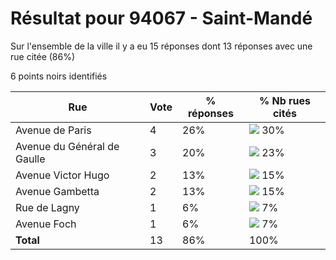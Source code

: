 # Résultat pour 94067 - Saint-Mandé

Sur l'ensemble de la ville il y a eu 15 réponses dont 13 réponses avec une rue citée (86%)

6 points noirs identifiés

| Rue | Vote | % réponses | % Nb rues cités|
|-----|------|------------|----------------|
| Avenue de Paris | 4 | 26% | <img src="../../img/bar_30.gif" />&nbsp;30%|
| Avenue du Général de Gaulle | 3 | 20% | <img src="../../img/bar_23.gif" />&nbsp;23%|
| Avenue Victor Hugo | 2 | 13% | <img src="../../img/bar_15.gif" />&nbsp;15%|
| Avenue Gambetta | 2 | 13% | <img src="../../img/bar_15.gif" />&nbsp;15%|
| Rue de Lagny | 1 | 6% | <img src="../../img/bar_7.gif" />&nbsp;7%|
| Avenue Foch | 1 | 6% | <img src="../../img/bar_7.gif" />&nbsp;7%|
| **Total** | 13 | 86% | 100%|
